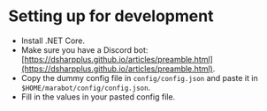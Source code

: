 # Setting up for development
- Install .NET Core.
- Make sure you have a Discord bot: [https://dsharpplus.github.io/articles/preamble.html](https://dsharpplus.github.io/articles/preamble.html).
- Copy the dummy config file in `config/config.json` and paste it in `$HOME/marabot/config/config.json`.
- Fill in the values in your pasted config file.
